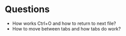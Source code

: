 # Questions

- How works Ctrl+O and how to return to next file?
- How to move between tabs and how tabs do work?
